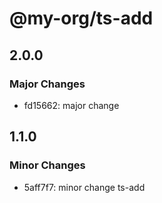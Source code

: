 # @my-org/ts-add

## 2.0.0

### Major Changes

- fd15662: major change

## 1.1.0

### Minor Changes

- 5aff7f7: minor change ts-add
